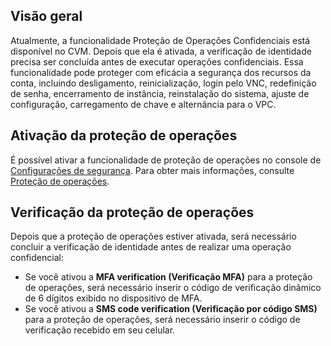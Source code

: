 ## Visão geral
Atualmente, a funcionalidade Proteção de Operações Confidenciais está disponível no CVM. Depois que ela é ativada, a verificação de identidade precisa ser concluída antes de executar operações confidenciais.
Essa funcionalidade pode proteger com eficácia a segurança dos recursos da conta, incluindo desligamento, reinicialização, login pelo VNC, redefinição de senha, encerramento de instância, reinstalação do sistema, ajuste de configuração, carregamento de chave e alternância para o VPC.

## Ativação da proteção de operações
É possível ativar a funcionalidade de proteção de operações no console de [Configurações de segurança](https://console.cloud.tencent.com/developer/security). Para obter mais informações, consulte [Proteção de operações](https://intl.cloud.tencent.com/document/product/378/10740).

## Verificação da proteção de operações
Depois que a proteção de operações estiver ativada, será necessário concluir a verificação de identidade antes de realizar uma operação confidencial:
- Se você ativou a **MFA verification (Verificação MFA)** para a proteção de operações, será necessário inserir o código de verificação dinâmico de 6 dígitos exibido no dispositivo de MFA.
- Se você ativou a **SMS code verification (Verificação por código SMS)** para a proteção de operações, será necessário inserir o código de verificação recebido em seu celular.



